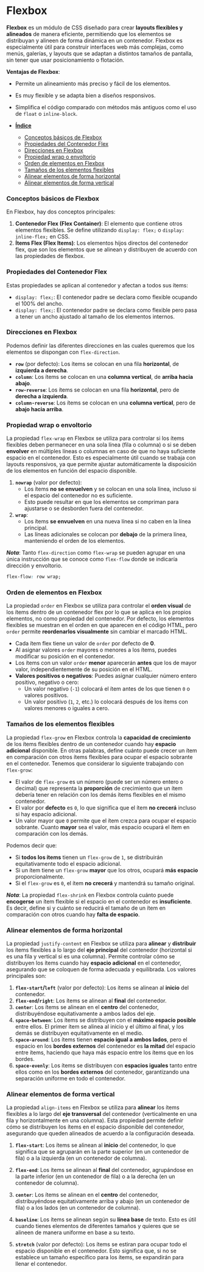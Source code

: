 # **Flexbox**

**Flexbox** es un módulo de CSS diseñado para crear **layouts flexibles y alineados** de manera eficiente, permitiendo que los elementos se distribuyan y alineen de forma dinámica en un contenedor. Flexbox es especialmente útil para construir interfaces web más complejas, como menús, galerías, y layouts que se adaptan a distintos tamaños de pantalla, sin tener que usar posicionamiento o flotación.

**Ventajas de Flexbox**:

- Permite un alineamiento más preciso y fácil de los elementos.
- Es muy flexible y se adapta bien a diseños responsivos.
- Simplifica el código comparado con métodos más antiguos como el uso de `float` o `inline-block`.

- [**Índice**](#flexbox)
  - [Conceptos básicos de Flexbox](#conceptos-básicos-de-flexbox)
  - [Propiedades del Contenedor Flex](#propiedades-del-contenedor-flex)
  - [Direcciones en Flexbox](#direcciones-en-flexbox)
  - [Propiedad wrap o envoltorio](#propiedad-wrap-o-envoltorio)
  - [Orden de elementos en Flexbox](#orden-de-elementos-en-flexbox)
  - [Tamaños de los elementos flexibles](#tamaños-de-los-elementos-flexibles)
  - [Alinear elementos de forma horizontal](#alinear-elementos-de-forma-horizontal)
  - [Alinear elementos de forma vertical](#alinear-elementos-de-forma-vertical)

### Conceptos básicos de Flexbox

En Flexbox, hay dos conceptos principales:

1. **Contenedor Flex (Flex Container)**: El elemento que contiene otros elementos flexibles. Se define utilizando `display: flex;` o `display: inline-flex;` en CSS.
2. **Ítems Flex (Flex Items)**: Los elementos hijos directos del contenedor flex, que son los elementos que se alinean y distribuyen de acuerdo con las propiedades de flexbox.

### Propiedades del Contenedor Flex

Estas propiedades se aplican al contenedor y afectan a todos sus ítems:

- `display: flex;`: El contenedor padre se declara como flexible ocupando el 100% del ancho.
- `display: flex;`: El contenedor padre se declara como flexible pero pasa a tener un ancho ajustado al tamaño de los elementos internos.

### Direcciones en Flexbox

Podemos definir las diferentes direcciones en las cuales queremos que los elementos se dispongan con `flex-direction`.

- **`row`** (por defecto): Los ítems se colocan en una fila **horizontal**, de **izquierda a derecha**.
- **`column`**: Los ítems se colocan en una **columna vertical**, de **arriba hacia abajo**.
- **`row-reverse`**: Los ítems se colocan en una fila **horizontal**, pero de **derecha a izquierda**.
- **`column-reverse`**: Los ítems se colocan en una **columna vertical**, pero de **abajo hacia arriba**.

### Propiedad wrap o envoltorio

La propiedad `flex-wrap` en Flexbox se utiliza para controlar si los ítems flexibles deben permanecer en una sola línea (fila o columna) o si se deben **envolver** en múltiples líneas o columnas en caso de que no haya suficiente espacio en el contenedor. Esto es especialmente útil cuando se trabaja con layouts responsivos, ya que permite ajustar automáticamente la disposición de los elementos en función del espacio disponible.

1. **`nowrap`** (valor por defecto):
   - Los ítems **no se envuelven** y se colocan en una sola línea, incluso si el espacio del contenedor no es suficiente.
   - Esto puede resultar en que los elementos se compriman para ajustarse o se desborden fuera del contenedor.
2. **`wrap`**:
   - Los ítems **se envuelven** en una nueva línea si no caben en la línea principal.
   - Las líneas adicionales se colocan por **debajo** de la primera línea, manteniendo el orden de los elementos.

_**Nota**_: Tanto `flex-direction` como `flex-wrap` se pueden agrupar en una única instrucción que se conoce como `flex-flow` donde se indicaría dirección y envoltorio.

```css
flex-flow: row wrap;
```

### Orden de elementos en Flexbox

La propiedad `order` en Flexbox se utiliza para controlar el **orden visual** de los ítems dentro de un contenedor flex por lo que se aplica en los propios elementos, no como propiedad del contenedor. Por defecto, los elementos flexibles se muestran en el orden en que aparecen en el código HTML, pero `order` permite **reordenarlos visualmente** sin cambiar el marcado HTML.

- Cada ítem flex tiene un valor de `order` por defecto de **0**.
- Al asignar valores `order` mayores o menores a los ítems, puedes modificar su posición en el contenedor.
- Los ítems con un valor `order` **menor** aparecerán **antes** que los de mayor valor, independientemente de su posición en el HTML.
- **Valores positivos o negativos**: Puedes asignar cualquier número entero positivo, negativo o cero:
  - Un valor negativo (`-1`) colocará el ítem antes de los que tienen `0` o valores positivos.
  - Un valor positivo (`1`, `2`, etc.) lo colocará después de los ítems con valores menores o iguales a cero.

### Tamaños de los elementos flexibles

La propiedad `flex-grow` en Flexbox controla la **capacidad de crecimiento** de los ítems flexibles dentro de un contenedor cuando hay **espacio adicional** disponible. En otras palabras, define cuánto puede crecer un ítem en comparación con otros ítems flexibles para ocupar el espacio sobrante en el contenedor. Tenemos que considerar lo siguiente trabajando con `flex-grow`:

- El valor de `flex-grow` es un número (puede ser un número entero o decimal) que representa la **proporción** de crecimiento que un ítem debería tener en relación con los demás ítems flexibles en el mismo contenedor.
- El valor por **defecto** es `0`, lo que significa que el ítem **no crecerá** incluso si hay espacio adicional.
- Un valor mayor que `0` permite que el ítem crezca para ocupar el espacio sobrante. Cuanto **mayor** sea el valor, más espacio ocupará el ítem en comparación con los demás.

Podemos decir que:

- Si **todos los ítems** tienen un `flex-grow` de `1`, se distribuirán equitativamente todo el espacio adicional.
- Si un ítem tiene un `flex-grow` **mayor** que los otros, ocupará **más espacio** proporcionalmente.
- Si el `flex-grow` es `0`, el ítem **no crecerá** y mantendrá su tamaño original.

_**Nota**_: La propiedad `flex-shrink` en Flexbox controla cuánto puede **encogerse** un ítem flexible si el espacio en el contenedor es **insuficiente**. Es decir, define si y cuánto se reducirá el tamaño de un ítem en comparación con otros cuando hay **falta de espacio**.

### Alinear elementos de forma horizontal

La propiedad `justify-content` en Flexbox se utiliza para **alinear** y **distribuir** los ítems flexibles a lo largo del **eje principal** del contenedor (horizontal si es una fila y vertical si es una columna). Permite controlar cómo se distribuyen los ítems cuando hay **espacio adicional** en el contenedor, asegurando que se coloquen de forma adecuada y equilibrada. Los valores principales son:

1. **`flex-start`/`left`** (valor por defecto): Los ítems se alinean al **inicio** del contenedor.
2. **`flex-end`/`right`**: Los ítems se alinean al **final** del contenedor.
3. **`center`**: Los ítems se alinean en el **centro** del contenedor, distribuyéndose equitativamente a ambos lados del eje.
4. **`space-between`**: Los ítems se distribuyen con el **máximo espacio posible** entre ellos. El primer ítem se alinea al inicio y el último al final, y los demás se distribuyen equitativamente en el medio.
5. **`space-around`**: Los ítems tienen **espacio igual a ambos lados**, pero el espacio en los **bordes externos** del contenedor es **la mitad** del espacio entre ítems, haciendo que haya más espacio entre los ítems que en los bordes.
6. **`space-evenly`**: Los ítems se distribuyen con **espacios iguales** tanto entre ellos como en los **bordes externos** del contenedor, garantizando una separación uniforme en todo el contenedor.

### Alinear elementos de forma vertical

La propiedad `align-items` en Flexbox se utiliza para **alinear** los ítems flexibles a lo largo del **eje transversal** del contenedor (verticalmente en una fila y horizontalmente en una columna). Esta propiedad permite definir cómo se distribuyen los ítems en el espacio disponible del contenedor, asegurando que queden alineados de acuerdo a la configuración deseada.

1. **`flex-start`**: Los ítems se alinean al **inicio** del contenedor, lo que significa que se agruparán en la parte superior (en un contenedor de fila) o a la izquierda (en un contenedor de columna).

2. **`flex-end`**: Los ítems se alinean al **final** del contenedor, agrupándose en la parte inferior (en un contenedor de fila) o a la derecha (en un contenedor de columna).

3. **`center`**: Los ítems se alinean en el **centro** del contenedor, distribuyéndose equitativamente arriba y abajo (en un contenedor de fila) o a los lados (en un contenedor de columna).

4. **`baseline`**: Los ítems se alinean según su **línea base** de texto. Esto es útil cuando tienes elementos de diferentes tamaños y quieres que se alineen de manera uniforme en base a su texto.

5. **`stretch`** (valor por defecto): Los ítems se estiran para ocupar todo el espacio disponible en el contenedor. Esto significa que, si no se establece un tamaño específico para los ítems, se expandirán para llenar el contenedor.
